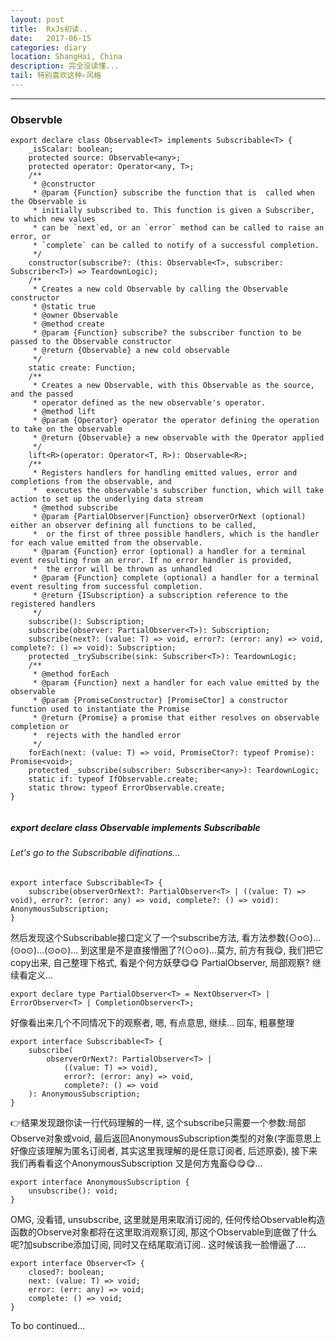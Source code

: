 ```yaml
---
layout: post
title:  RxJs初读..
date:   2017-06-15
categories: diary
location: ShangHai, China
description: 完全没读懂...
tail: 特别喜欢这种✍️风格
---
```

---


### Observble

```
export declare class Observable<T> implements Subscribable<T> {
    _isScalar: boolean;
    protected source: Observable<any>;
    protected operator: Operator<any, T>;
    /**
     * @constructor
     * @param {Function} subscribe the function that is  called when the Observable is
     * initially subscribed to. This function is given a Subscriber, to which new values
     * can be `next`ed, or an `error` method can be called to raise an error, or
     * `complete` can be called to notify of a successful completion.
     */
    constructor(subscribe?: (this: Observable<T>, subscriber: Subscriber<T>) => TeardownLogic);
    /**
     * Creates a new cold Observable by calling the Observable constructor
     * @static true
     * @owner Observable
     * @method create
     * @param {Function} subscribe? the subscriber function to be passed to the Observable constructor
     * @return {Observable} a new cold observable
     */
    static create: Function;
    /**
     * Creates a new Observable, with this Observable as the source, and the passed
     * operator defined as the new observable's operator.
     * @method lift
     * @param {Operator} operator the operator defining the operation to take on the observable
     * @return {Observable} a new observable with the Operator applied
     */
    lift<R>(operator: Operator<T, R>): Observable<R>;
    /**
     * Registers handlers for handling emitted values, error and completions from the observable, and
     *  executes the observable's subscriber function, which will take action to set up the underlying data stream
     * @method subscribe
     * @param {PartialObserver|Function} observerOrNext (optional) either an observer defining all functions to be called,
     *  or the first of three possible handlers, which is the handler for each value emitted from the observable.
     * @param {Function} error (optional) a handler for a terminal event resulting from an error. If no error handler is provided,
     *  the error will be thrown as unhandled
     * @param {Function} complete (optional) a handler for a terminal event resulting from successful completion.
     * @return {ISubscription} a subscription reference to the registered handlers
     */
    subscribe(): Subscription;
    subscribe(observer: PartialObserver<T>): Subscription;
    subscribe(next?: (value: T) => void, error?: (error: any) => void, complete?: () => void): Subscription;
    protected _trySubscribe(sink: Subscriber<T>): TeardownLogic;
    /**
     * @method forEach
     * @param {Function} next a handler for each value emitted by the observable
     * @param {PromiseConstructor} [PromiseCtor] a constructor function used to instantiate the Promise
     * @return {Promise} a promise that either resolves on observable completion or
     *  rejects with the handled error
     */
    forEach(next: (value: T) => void, PromiseCtor?: typeof Promise): Promise<void>;
    protected _subscribe(subscriber: Subscriber<any>): TeardownLogic;
    static if: typeof IfObservable.create;
    static throw: typeof ErrorObservable.create;
}


```

##### export declare class Observable<T> implements Subscribable<T>
###### Let's go to the Subscribable difinations...

```
export interface Subscribable<T> {
    subscribe(observerOrNext?: PartialObserver<T> | ((value: T) => void), error?: (error: any) => void, complete?: () => void): AnonymousSubscription;
}
```
然后发现这个Subscribable接口定义了一个subscribe方法, 看方法参数(⊙o⊙)…(⊙o⊙)…(⊙o⊙)…
到这里是不是直接懵圈了?(⊙o⊙)...莫方, 前方有我😋, 我们把它copy出来, 自己整理下格式, 看是个何方妖孽😋😋
PartialObserver, 局部观察? 继续看定义...
```
export declare type PartialObserver<T> = NextObserver<T> | ErrorObserver<T> | CompletionObserver<T>;
```

好像看出来几个不同情况下的观察者, 嗯, 有点意思, 继续...
回车, 粗暴整理
```
export interface Subscribable<T> {
    subscribe(
        observerOrNext?: PartialObserver<T> | 
            ((value: T) => void), 
            error?: (error: any) => void, 
            complete?: () => void
    ): AnonymousSubscription;
}

```

👉结果发现跟你读一行代码理解的一样, 这个subscribe只需要一个参数:局部
Observe对象或void, 最后返回AnonymousSubscription类型的对象(字面意思上好像应该理解为匿名订阅者, 其实这里我理解的是任意订阅者, 后述原委),
接下来我们再看看这个AnonymousSubscription
又是何方鬼畜😋😋😋...

```
export interface AnonymousSubscription {
    unsubscribe(): void;
}
```
OMG, 没看错, unsubscribe, 这里就是用来取消订阅的, 任何传给Observable构造函数的Observe对象都将在这里取消观察订阅, 那这个Observable到底做了什么呢?加subscribe添加订阅, 同时又在结尾取消订阅..
这时候该我一脸懵逼了....

```
export interface Observer<T> {
    closed?: boolean;
    next: (value: T) => void;
    error: (err: any) => void;
    complete: () => void;
}
```
To bo continued...